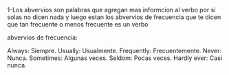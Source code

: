 1-Los abvervios son palabras que agregan mas informcion al verbo por si solas no dicen nada 
y luego estan los abvervios de frecuencia que te dicen que tan frecuente o menos frecuente es un verbo

abvervios de frecuencia:


Always: Siempre.
Usually: Usualmente.
Frequently: Frecuentemente.
Never: Nunca.
Sometimes: Algunas veces.
Seldom: Pocas veces.
Hardly ever: Casi nunca.